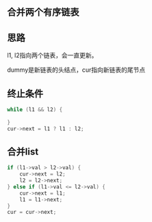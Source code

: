 ## 合并两个有序链表

## 思路

l1, l2指向两个链表，会一直更新。

dummy是新链表的头结点，cur指向新链表的尾节点

## 终止条件

```c++
while (l1 && l2) {
    
}
cur->next = l1 ? l1 : l2;
```

## 合并list

```c++
if (l1->val > l2->val) {
    cur->next = l2;
    l2 = l2->next;
} else if (l1->val <= l2->val) {
    cur->next = l1;
    l1 = l1->next;
}
cur = cur->next;
```

